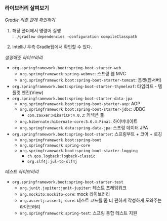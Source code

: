 ### 라이브러리 살펴보기

*Gradle 의존 관계 확인하기*
1) 해당 폴더에서 명령어 실행  
   : `./gradlew dependencies -configuration compileClasspath`
       
2) IntelliJ 우측 Gradle탭에서 확인할 수 있다.
  

*설정해준 라이브러리* 
- `org.springframework.boot:spring-boot-starter-web`
  - `org.springframework:spring-webmvc`: 스프링 웹 MVC
  - `org.springframework.boot:spring-boot-starter-tomcat`: 톰캣(웹서버)
- `org.springframework.boot:spring-boot-starter-thymeleaf`: 타임리프 - 템플릿 엔진(View)
- `org.springframework.boot:spring-boot-starter-data-jpa`
  - `org.springframework.boot:spring-boot-starter-aop`: AOP
  - `org.springframework.boot:spring-boot-starter-jdbc`: JDBC
      - `com.zaxxer:HikariCP:4.0.3`: 커넥션 풀
  - `org.hibernate:hibernate-core:5.6.4.Final`: 하이버네이트
  - `org.springframework.data:spring-data-jpa`: 스프링 데이터 JPA
- `org.springframework.boot:spring-boot-starter`: 스프링부트 + 코어 + 로깅
  - `org.springframework.boot:spring-boot`
  - `org.springframework:spring-core`
  - `org.springframework.boot:spring-boot-starter-logging`
    - `ch.qos.logback:logback-classic`
    - `org.slf4j:jul-to-slf4j`
  
  
*테스트 라이브러리*
- `org.springframework.boot:spring-boot-starter-test`
  - `org.junit.jupiter:junit-jupiter`: 테스트 프레임워크
  - `org.mockito:mockito-core`: mock 라이브러리
  - `org.assertj:assertj-core`: 테스트 코드를 좀 더 편하게 작성하게 도와주는 라이브러리
  - `org.springframework:spring-test`: 스프링 통합 테스트 지원